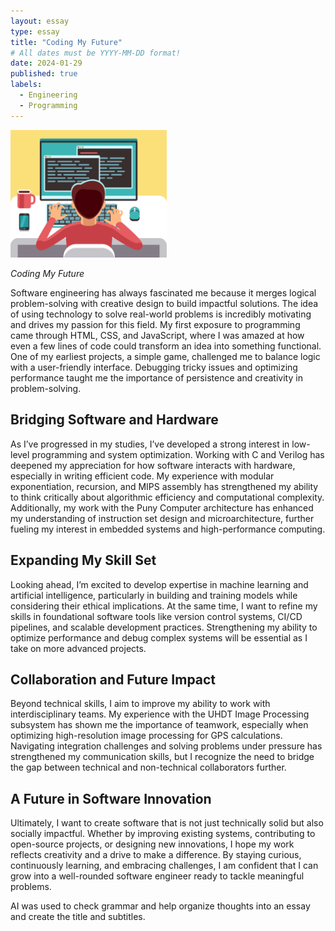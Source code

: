 ```yaml
---
layout: essay
type: essay
title: "Coding My Future"
# All dates must be YYYY-MM-DD format!
date: 2024-01-29
published: true
labels:
  - Engineering
  - Programming
---
```


<img width="250px" class="rounded float-start pe-4" src="../img/coding.png">

*Coding My Future*

Software engineering has always fascinated me because it merges logical problem-solving with creative design to build impactful solutions. The idea of using technology to solve real-world problems is incredibly motivating and drives my passion for this field. My first exposure to programming came through HTML, CSS, and JavaScript, where I was amazed at how even a few lines of code could transform an idea into something functional. One of my earliest projects, a simple game, challenged me to balance logic with a user-friendly interface. Debugging tricky issues and optimizing performance taught me the importance of persistence and creativity in problem-solving.

## Bridging Software and Hardware

As I’ve progressed in my studies, I’ve developed a strong interest in low-level programming and system optimization. Working with C and Verilog has deepened my appreciation for how software interacts with hardware, especially in writing efficient code. My experience with modular exponentiation, recursion, and MIPS assembly has strengthened my ability to think critically about algorithmic efficiency and computational complexity. Additionally, my work with the Puny Computer architecture has enhanced my understanding of instruction set design and microarchitecture, further fueling my interest in embedded systems and high-performance computing.

## Expanding My Skill Set

Looking ahead, I’m excited to develop expertise in machine learning and artificial intelligence, particularly in building and training models while considering their ethical implications. At the same time, I want to refine my skills in foundational software tools like version control systems, CI/CD pipelines, and scalable development practices. Strengthening my ability to optimize performance and debug complex systems will be essential as I take on more advanced projects.

## Collaboration and Future Impact

Beyond technical skills, I aim to improve my ability to work with interdisciplinary teams. My experience with the UHDT Image Processing subsystem has shown me the importance of teamwork, especially when optimizing high-resolution image processing for GPS calculations. Navigating integration challenges and solving problems under pressure has strengthened my communication skills, but I recognize the need to bridge the gap between technical and non-technical collaborators further.

## A Future in Software Innovation

Ultimately, I want to create software that is not just technically solid but also socially impactful. Whether by improving existing systems, contributing to open-source projects, or designing new innovations, I hope my work reflects creativity and a drive to make a difference. By staying curious, continuously learning, and embracing challenges, I am confident that I can grow into a well-rounded software engineer ready to tackle meaningful problems.

AI was used to check grammar and help organize thoughts into an essay and create the title and subtitles.
